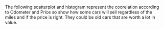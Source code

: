 The following scatterplot and histogram represent the coorelation according to Odometer and Price so show how some cars
will sell regardless of the miles and if the price is right. They could be old cars that are worth a lot in value.